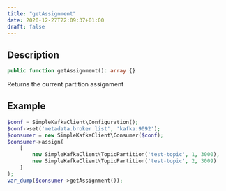 ```yaml
---
title: "getAssignment"
date: 2020-12-27T22:09:37+01:00
draft: false
---
```

## Description
```php
public function getAssignment(): array {}
```
Returns the current partition assignment
## Example
```php
$conf = SimpleKafkaClient\Configuration();
$conf->set('metadata.broker.list', 'kafka:9092');
$consumer = new SimpleKafkaClient\Consumer($conf);
$consumer->assign(
    [
        new SimpleKafkaClient\TopicPartition('test-topic', 1, 3000),
        new SimpleKafkaClient\TopicPartition('test-topic', 2, 3009)
    ]
);
var_dump($consumer->getAssignment());
```